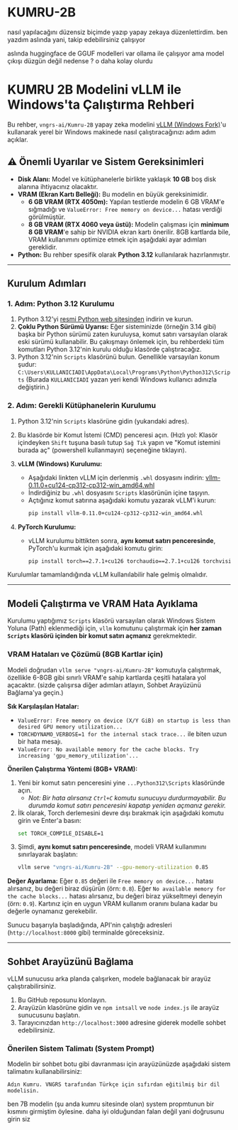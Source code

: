 # KUMRU-2B

nasıl yapılacağını düzensiz biçimde yazıp yapay zekaya düzenlettirdim. ben yazdım aslında yani, takip edebilirsiniz çalışıyor

aslında huggingface de GGUF modelleri var ollama ile çalışıyor ama model çıkışı düzgün değil nedense ? o daha kolay olurdu

# KUMRU 2B Modelini vLLM ile Windows'ta Çalıştırma Rehberi

Bu rehber, `vngrs-ai/Kumru-2B` yapay zeka modelini [vLLM (Windows Fork)](https://github.com/SystemPanic/vllm-windows)'u kullanarak yerel bir Windows makinede nasıl çalıştıracağınızı adım adım açıklar.

## ⚠️ Önemli Uyarılar ve Sistem Gereksinimleri

  * **Disk Alanı:** Model ve kütüphanelerle birlikte yaklaşık **10 GB** boş disk alanına ihtiyacınız olacaktır.
  * **VRAM (Ekran Kartı Belleği):** Bu modelin en büyük gereksinimidir.
      * **6 GB VRAM (RTX 4050m):** Yapılan testlerde modelin 6 GB VRAM'e sığmadığı ve `ValueError: Free memory on device...` hatası verdiği görülmüştür.
      * **8 GB VRAM (RTX 4060 veya üstü):** Modelin çalışması için **minimum 8 GB VRAM**'e sahip bir NVIDIA ekran kartı önerilir. 8GB kartlarda bile, VRAM kullanımını optimize etmek için aşağıdaki ayar adımları gereklidir.
  * **Python:** Bu rehber spesifik olarak **Python 3.12** kullanılarak hazırlanmıştır.

-----

## Kurulum Adımları

### 1\. Adım: Python 3.12 Kurulumu

1.  Python 3.12'yi [resmi Python web sitesinden](https://www.python.org/downloads/release/python-3120/) indirin ve kurun.
2.  **Çoklu Python Sürümü Uyarısı:** Eğer sisteminizde (örneğin 3.14 gibi) başka bir Python sürümü zaten kuruluysa, komut satırı varsayılan olarak eski sürümü kullanabilir. Bu çakışmayı önlemek için, bu rehberdeki tüm komutları Python 3.12'nin kurulu olduğu klasörde çalıştıracağız.
3.  Python 3.12'nin `Scripts` klasörünü bulun. Genellikle varsayılan konum şudur:
    `C:\Users\KULLANICIADI\AppData\Local\Programs\Python\Python312\Scripts`
    (Burada `KULLANICIADI` yazan yeri kendi Windows kullanıcı adınızla değiştirin.)

### 2\. Adım: Gerekli Kütüphanelerin Kurulumu

1.  Python 3.12'nin `Scripts` klasörüne gidin (yukarıdaki adres).

2.  Bu klasörde bir Komut İstemi (CMD) penceresi açın. (Hızlı yol: Klasör içindeyken `Shift` tuşuna basılı tutup `Sağ Tık` yapın ve "Komut istemini burada aç" (powershell kullanmayın) seçeneğine tıklayın).

3.  **vLLM (Windows) Kurulumu:**

      * Aşağıdaki linkten vLLM için derlenmiş `.whl` dosyasını indirin:
        [vllm-0.11.0+cu124-cp312-cp312-win\_amd64.whl](https://github.com/SystemPanic/vllm-windows/releases/download/v0.11.0/vllm-0.11.0+cu124-cp312-cp312-win_amd64.whl)
      * İndirdiğiniz bu `.whl` dosyasını `Scripts` klasörünün içine taşıyın.
      * Açtığınız komut satırına aşağıdaki komutu yazarak vLLM'i kurun:
        ```bash
        pip install vllm-0.11.0+cu124-cp312-cp312-win_amd64.whl
        ```

4.  **PyTorch Kurulumu:**

      * vLLM kurulumu bittikten sonra, **aynı komut satırı penceresinde**, PyTorch'u kurmak için aşağıdaki komutu girin:
        ```bash
        pip install torch==2.7.1+cu126 torchaudio==2.7.1+cu126 torchvision==0.22.1+cu126 --index-url https://download.pytorch.org/whl/cu126
        ```

Kurulumlar tamamlandığında vLLM kullanılabilir hale gelmiş olmalıdır.

-----

## Modeli Çalıştırma ve VRAM Hata Ayıklama

Kurulumu yaptığımız `Scripts` klasörü varsayılan olarak Windows Sistem Yoluna (Path) eklenmediği için, `vllm` komutunu çalıştırmak için **her zaman `Scripts` klasörü içinden bir komut satırı açmanız** gerekmektedir.

### VRAM Hataları ve Çözümü (8GB Kartlar için)

Modeli doğrudan `vllm serve "vngrs-ai/Kumru-2B"` komutuyla çalıştırmak, özellikle 6-8GB gibi sınırlı VRAM'e sahip kartlarda çeşitli hatalara yol açacaktır. (sizde çalışırsa diğer adımları atlayın, Sohbet Arayüzünü Bağlama'ya geçin.)

**Sık Karşılaşılan Hatalar:**

  * `ValueError: Free memory on device (X/Y GiB) on startup is less than desired GPU memory utilization...`
  * `TORCHDYNAMO_VERBOSE=1 for the internal stack trace...` ile biten uzun bir hata mesajı.
  * `ValueError: No available memory for the cache blocks. Try increasing 'gpu_memory_utilization'...`

**Önerilen Çalıştırma Yöntemi (8GB+ VRAM):**

1.  Yeni bir komut satırı penceresini yine `...Python312\Scripts` klasöründe açın.
      * *Not: Bir hata alırsanız `Ctrl+C` komutu sunucuyu durdurmayabilir. Bu durumda komut satırı penceresini kapatıp yeniden açmanız gerekir.*
2.  İlk olarak, Torch derlemesini devre dışı bırakmak için aşağıdaki komutu girin ve Enter'a basın:
    ```bash
    set TORCH_COMPILE_DISABLE=1
    ```
3.  Şimdi, **aynı komut satırı penceresinde**, modeli VRAM kullanımını sınırlayarak başlatın:
    ```bash
    vllm serve "vngrs-ai/Kumru-2B" --gpu-memory-utilization 0.85
    ```

**Değer Ayarlama:**
Eğer `0.85` değeri ile `Free memory on device...` hatası alırsanız, bu değeri biraz düşürün (örn: `0.8`).
Eğer `No available memory for the cache blocks...` hatası alırsanız, bu değeri biraz yükseltmeyi deneyin (örn: `0.9`). Kartınız için en uygun VRAM kullanım oranını bulana kadar bu değerle oynamanız gerekebilir.

Sunucu başarıyla başladığında, API'nin çalıştığı adresleri (`http://localhost:8000` gibi) terminalde göreceksiniz.

-----

## Sohbet Arayüzünü Bağlama

vLLM sunucusu arka planda çalışırken, modele bağlanacak bir arayüz çalıştırabilirsiniz.

1.  Bu GitHub reposunu klonlayın.
2.  Arayüzün klasörüne gidin ve `npm intsall` ve `node index.js` ile arayüz sunucusunu başlatın.
3.  Tarayıcınızdan `http://localhost:3000` adresine giderek modelle sohbet edebilirsiniz.

### Önerilen Sistem Talimatı (System Prompt)

Modelin bir sohbet botu gibi davranması için arayüzünüzde aşağıdaki sistem talimatını kullanabilirsiniz:

```
Adın Kumru. VNGRS tarafından Türkçe için sıfırdan eğitilmiş bir dil modelisin.
```

ben 7B modelin (şu anda kumru sitesinde olan) system propmtunun bir kısmını girmiştim öylesine. daha iyi olduğundan falan değil yani doğrusunu girin siz

